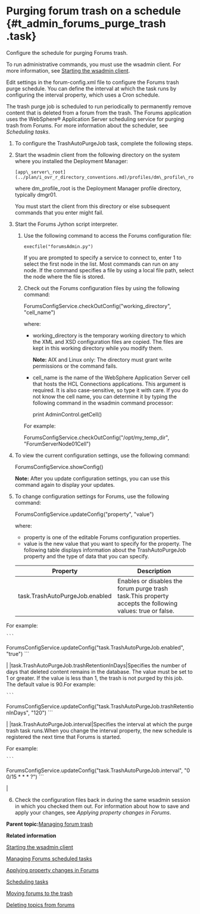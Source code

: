 # Purging forum trash on a schedule {#t_admin_forums_purge_trash .task}

Configure the schedule for purging Forums trash.

To run administrative commands, you must use the wsadmin client. For more information, see [Starting the wsadmin client](t_admin_wsadmin_starting.md).

Edit settings in the forum-config.xml file to configure the Forums trash purge schedule. You can define the interval at which the task runs by configuring the interval property, which uses a Cron schedule.

The trash purge job is scheduled to run periodically to permanently remove content that is deleted from a forum from the trash. The Forums application uses the WebSphere® Application Server scheduling service for purging trash from Forums. For more information about the scheduler, see *Scheduling tasks*.

1.  To configure the TrashAutoPurgeJob task, complete the following steps.
2.  Start the wsadmin client from the following directory on the system where you installed the Deployment Manager:

    ```
    [app\_server\_root](../plan/i_ovr_r_directory_conventions.md)/profiles/dm\_profile\_root/bin
    ```

    where dm\_profile\_root is the Deployment Manager profile directory, typically dmgr01.

    You must start the client from this directory or else subsequent commands that you enter might fail.

3.  Start the Forums Jython script interpreter.

    1.  Use the following command to access the Forums configuration file:

        ```
        execfile("forumsAdmin.py")
        ```

        If you are prompted to specify a service to connect to, enter 1 to select the first node in the list. Most commands can run on any node. If the command specifies a file by using a local file path, select the node where the file is stored.

    2.  Check out the Forums configuration files by using the following command:

        ForumsConfigService.checkOutConfig\("working\_directory", "cell\_name"\)

        where:

        -   working\_directory is the temporary working directory to which the XML and XSD configuration files are copied. The files are kept in this working directory while you modify them.

            **Note:** AIX and Linux only: The directory must grant write permissions or the command fails.

        -   cell\_name is the name of the WebSphere Application Server cell that hosts the HCL Connections applications. This argument is required. It is also case-sensitive, so type it with care. If you do not know the cell name, you can determine it by typing the following command in the wsadmin command processor:

            print AdminControl.getCell\(\)

        For example:

        ForumsConfigService.checkOutConfig\("/opt/my\_temp\_dir", "ForumServerNode01Cell"\)

4.  To view the current configuration settings, use the following command:

    ForumsConfigService.showConfig\(\)

    **Note:** After you update configuration settings, you can use this command again to display your updates.

5.  To change configuration settings for Forums, use the following command:

    ForumsConfigService.updateConfig\("property", "value"\)

    where:

    -   property is one of the editable Forums configuration properties.
    -   value is the new value that you want to specify for the property.
    The following table displays information about the TrashAutoPurgeJob property and the type of data that you can specify.

    |Property|Description|
    |--------|-----------|
    |task.TrashAutoPurgeJob.enabled|Enables or disables the forum purge trash task.This property accepts the following values: true or false.

For example:

    ```
ForumsConfigService.updateConfig("task.TrashAutoPurgeJob.enabled", "true")
    ```

|
    |task.TrashAutoPurgeJob.trashRetentionInDays|Specifies the number of days that deleted content remains in the database. The value must be set to 1 or greater. If the value is less than 1, the trash is not purged by this job. The default value is 90.For example:

    ```
ForumsConfigService.updateConfig("task.TrashAutoPurgeJob.trashRetentionInDays", "120")
    ```

|
    |task.TrashAutoPurgeJob.interval|Specifies the interval at which the purge trash task runs.When you change the interval property, the new schedule is registered the next time that Forums is started.

For example:

    ```
ForumsConfigService.updateConfig("task.TrashAutoPurgeJob.interval", "0 0/15 * * * ?")
    ```

|

6.  Check the configuration files back in during the same wsadmin session in which you checked them out. For information about how to save and apply your changes, see *Applying property changes in Forums*.


**Parent topic:**[Managing forum trash](../admin/c_admin_forums_manage_trash.md)

**Related information**  


[Starting the wsadmin client](../admin/t_admin_wsadmin_starting.md)

[Managing Forums scheduled tasks](../admin/t_admin_forums_manage_scheduler.md)

[Applying property changes in Forums](../admin/t_admin_forums_save_changes.md)

[Scheduling tasks](../admin/c_admin_common_was_scheduler.md)

[Moving forums to the trash](../admin/t_admin_forums_soft_delete.md)

[Deleting topics from forums](../admin/t_admin_forums_delete_topic.md)

